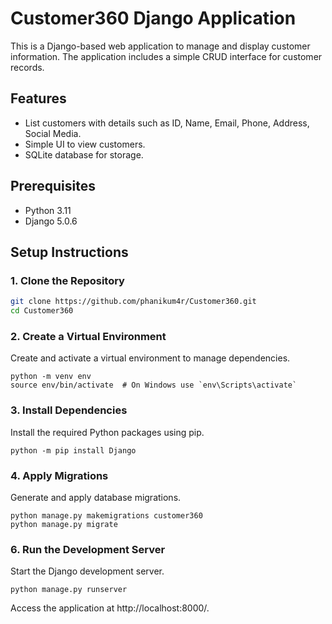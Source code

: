 # Customer360 Django Application

This is a Django-based web application to manage and display customer information. The application includes a simple CRUD interface for customer records.

## Features

- List customers with details such as ID, Name, Email, Phone, Address, Social Media.
- Simple UI to view customers.
- SQLite database for storage.

## Prerequisites

- Python 3.11
- Django 5.0.6

## Setup Instructions

### 1. Clone the Repository

```bash
git clone https://github.com/phanikum4r/Customer360.git
cd Customer360 
```
### 2. Create a Virtual Environment
Create and activate a virtual environment to manage dependencies.
```
python -m venv env
source env/bin/activate  # On Windows use `env\Scripts\activate`
```
### 3. Install Dependencies
Install the required Python packages using pip.
```
python -m pip install Django
```
### 4. Apply Migrations
Generate and apply database migrations.
```
python manage.py makemigrations customer360
python manage.py migrate
```
### 6. Run the Development Server
Start the Django development server.
```
python manage.py runserver
```
Access the application at http://localhost:8000/.
